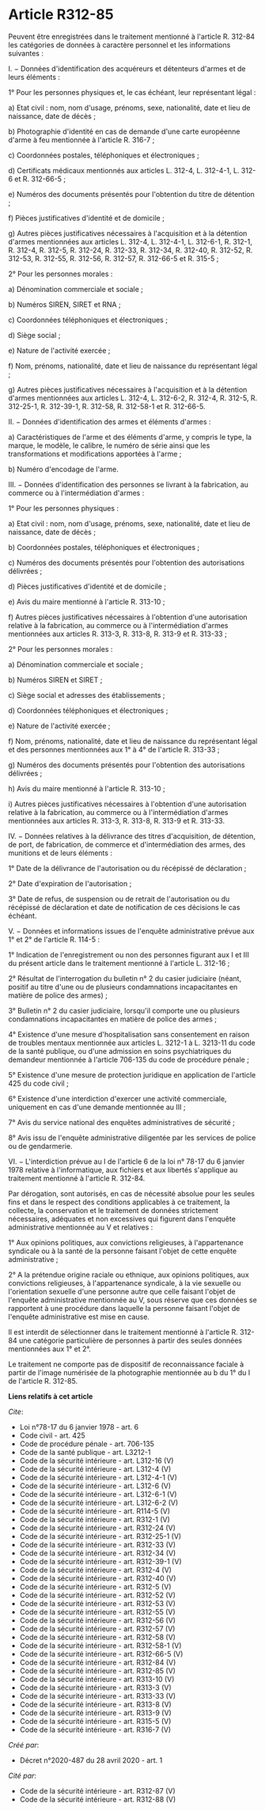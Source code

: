 # Article R312-85

Peuvent être enregistrées dans le traitement mentionné à l'article R. 312-84 les catégories de données à caractère personnel
et les informations suivantes : 

I. − Données d'identification des acquéreurs et détenteurs d'armes et de leurs éléments : 

1° Pour les personnes physiques et, le cas échéant, leur représentant légal : 

a) Etat civil : nom, nom d'usage, prénoms, sexe, nationalité, date et lieu de naissance, date de décès ; 

b) Photographie d'identité en cas de demande d'une carte européenne d'arme à feu mentionnée à l'article R. 316-7 ; 

c) Coordonnées postales, téléphoniques et électroniques ; 

d) Certificats médicaux mentionnés aux articles L. 312-4, L. 312-4-1, L. 312-6 et R. 312-66-5 ; 

e) Numéros des documents présentés pour l'obtention du titre de détention ; 

f) Pièces justificatives d'identité et de domicile ; 

g) Autres pièces justificatives nécessaires à l'acquisition et à la détention d'armes mentionnées aux articles L. 312-4, L.
312-4-1, L. 312-6-1, R. 312-1, R. 312-4, R. 312-5, R. 312-24, R. 312-33, R. 312-34, R. 312-40, R. 312-52, R. 312-53, R.
312-55, R. 312-56, R. 312-57, R. 312-66-5 et R. 315-5 ; 

2° Pour les personnes morales : 

a) Dénomination commerciale et sociale ; 

b) Numéros SIREN, SIRET et RNA ; 

c) Coordonnées téléphoniques et électroniques ; 

d) Siège social ; 

e) Nature de l'activité exercée ; 

f) Nom, prénoms, nationalité, date et lieu de naissance du représentant légal ; 

g) Autres pièces justificatives nécessaires à l'acquisition et à la détention d'armes mentionnées aux articles L. 312-4, L.
312-6-2, R. 312-4, R. 312-5, R. 312-25-1, R. 312-39-1, R. 312-58, R. 312-58-1 et R. 312-66-5. 

II. − Données d'identification des armes et éléments d'armes : 

a) Caractéristiques de l'arme et des éléments d'arme, y compris le type, la marque, le modèle, le calibre, le numéro de série
ainsi que les transformations et modifications apportées à l'arme ; 

b) Numéro d'encodage de l'arme. 

III. − Données d'identification des personnes se livrant à la fabrication, au commerce ou à l'intermédiation d'armes : 

1° Pour les personnes physiques : 

a) Etat civil : nom, nom d'usage, prénoms, sexe, nationalité, date et lieu de naissance, date de décès ; 

b) Coordonnées postales, téléphoniques et électroniques ; 

c) Numéros des documents présentés pour l'obtention des autorisations délivrées ; 

d) Pièces justificatives d'identité et de domicile ; 

e) Avis du maire mentionné à l'article R. 313-10 ; 

f) Autres pièces justificatives nécessaires à l'obtention d'une autorisation relative à la fabrication, au commerce ou à
l'intermédiation d'armes mentionnées aux articles R. 313-3, R. 313-8, R. 313-9 et R. 313-33 ; 

2° Pour les personnes morales : 

a) Dénomination commerciale et sociale ; 

b) Numéros SIREN et SIRET ; 

c) Siège social et adresses des établissements ; 

d) Coordonnées téléphoniques et électroniques ; 

e) Nature de l'activité exercée ; 

f) Nom, prénoms, nationalité, date et lieu de naissance du représentant légal et des personnes mentionnées aux 1° à 4° de
l'article R. 313-33 ; 

g) Numéros des documents présentés pour l'obtention des autorisations délivrées ; 

h) Avis du maire mentionné à l'article R. 313-10 ; 

i) Autres pièces justificatives nécessaires à l'obtention d'une autorisation relative à la fabrication, au commerce ou à
l'intermédiation d'armes mentionnées aux articles R. 313-3, R. 313-8, R. 313-9 et R. 313-33. 

IV. − Données relatives à la délivrance des titres d'acquisition, de détention, de port, de fabrication, de commerce et
d'intermédiation des armes, des munitions et de leurs éléments : 

1° Date de la délivrance de l'autorisation ou du récépissé de déclaration ; 

2° Date d'expiration de l'autorisation ; 

3° Date de refus, de suspension ou de retrait de l'autorisation ou du récépissé de déclaration et date de notification de ces
décisions le cas échéant. 

V. − Données et informations issues de l'enquête administrative prévue aux 1° et 2° de l'article R. 114-5 : 

1° Indication de l'enregistrement ou non des personnes figurant aux I et III du présent article dans le traitement mentionné
à l'article L. 312-16 ; 

2° Résultat de l'interrogation du bulletin n° 2 du casier judiciaire (néant, positif au titre d'une ou de plusieurs
condamnations incapacitantes en matière de police des armes) ; 

3° Bulletin n° 2 du casier judiciaire, lorsqu'il comporte une ou plusieurs condamnations incapacitantes en matière de police
des armes ; 

4° Existence d'une mesure d'hospitalisation sans consentement en raison de troubles mentaux mentionnée aux articles L. 3212-1
à L. 3213-11 du code de la santé publique, ou d'une admission en soins psychiatriques du demandeur mentionnée à l'article
706-135 du code de procédure pénale ; 

5° Existence d'une mesure de protection juridique en application de l'article 425 du code civil ; 

6° Existence d'une interdiction d'exercer une activité commerciale, uniquement en cas d'une demande mentionnée au III ; 

7° Avis du service national des enquêtes administratives de sécurité ; 

8° Avis issu de l'enquête administrative diligentée par les services de police ou de gendarmerie. 

VI. − L'interdiction prévue au I de l'article 6 de la loi n° 78-17 du 6 janvier 1978 relative à l'informatique, aux fichiers
et aux libertés s'applique au traitement mentionné à l'article R. 312-84. 

Par dérogation, sont autorisés, en cas de nécessité absolue pour les seules fins et dans le respect des conditions
applicables à ce traitement, la collecte, la conservation et le traitement de données strictement nécessaires, adéquates et
non excessives qui figurent dans l'enquête administrative mentionnée au V et relatives : 

1° Aux opinions politiques, aux convictions religieuses, à l'appartenance syndicale ou à la santé de la personne faisant
l'objet de cette enquête administrative ; 

2° A la prétendue origine raciale ou ethnique, aux opinions politiques, aux convictions religieuses, à l'appartenance
syndicale, à la vie sexuelle ou l'orientation sexuelle d'une personne autre que celle faisant l'objet de l'enquête
administrative mentionnée au V, sous réserve que ces données se rapportent à une procédure dans laquelle la personne faisant
l'objet de l'enquête administrative est mise en cause. 

Il est interdit de sélectionner dans le traitement mentionné à l'article R. 312-84 une catégorie particulière de personnes à
partir des seules données mentionnées aux 1° et 2°. 

Le traitement ne comporte pas de dispositif de reconnaissance faciale à partir de l'image numérisée de la photographie
mentionnée au b du 1° du I de l'article R. 312-85.

**Liens relatifs à cet article**

_Cite_:

  - Loi n°78-17 du 6 janvier 1978 - art. 6
  - Code civil - art. 425
  - Code de procédure pénale - art. 706-135
  - Code de la santé publique - art. L3212-1
  - Code de la sécurité intérieure - art. L312-16 (V)
  - Code de la sécurité intérieure - art. L312-4 (V)
  - Code de la sécurité intérieure - art. L312-4-1 (V)
  - Code de la sécurité intérieure - art. L312-6 (V)
  - Code de la sécurité intérieure - art. L312-6-1 (V)
  - Code de la sécurité intérieure - art. L312-6-2 (V)
  - Code de la sécurité intérieure - art. R114-5 (V)
  - Code de la sécurité intérieure - art. R312-1 (V)
  - Code de la sécurité intérieure - art. R312-24 (V)
  - Code de la sécurité intérieure - art. R312-25-1 (V)
  - Code de la sécurité intérieure - art. R312-33 (V)
  - Code de la sécurité intérieure - art. R312-34 (V)
  - Code de la sécurité intérieure - art. R312-39-1 (V)
  - Code de la sécurité intérieure - art. R312-4 (V)
  - Code de la sécurité intérieure - art. R312-40 (V)
  - Code de la sécurité intérieure - art. R312-5 (V)
  - Code de la sécurité intérieure - art. R312-52 (V)
  - Code de la sécurité intérieure - art. R312-53 (V)
  - Code de la sécurité intérieure - art. R312-55 (V)
  - Code de la sécurité intérieure - art. R312-56 (V)
  - Code de la sécurité intérieure - art. R312-57 (V)
  - Code de la sécurité intérieure - art. R312-58 (V)
  - Code de la sécurité intérieure - art. R312-58-1 (V)
  - Code de la sécurité intérieure - art. R312-66-5 (V)
  - Code de la sécurité intérieure - art. R312-84 (V)
  - Code de la sécurité intérieure - art. R312-85 (V)
  - Code de la sécurité intérieure - art. R313-10 (V)
  - Code de la sécurité intérieure - art. R313-3 (V)
  - Code de la sécurité intérieure - art. R313-33 (V)
  - Code de la sécurité intérieure - art. R313-8 (V)
  - Code de la sécurité intérieure - art. R313-9 (V)
  - Code de la sécurité intérieure - art. R315-5 (V)
  - Code de la sécurité intérieure - art. R316-7 (V)

_Créé par_:

  - Décret n°2020-487 du 28 avril 2020 - art. 1

_Cité par_:

  - Code de la sécurité intérieure - art. R312-87 (V)
  - Code de la sécurité intérieure - art. R312-88 (V)
